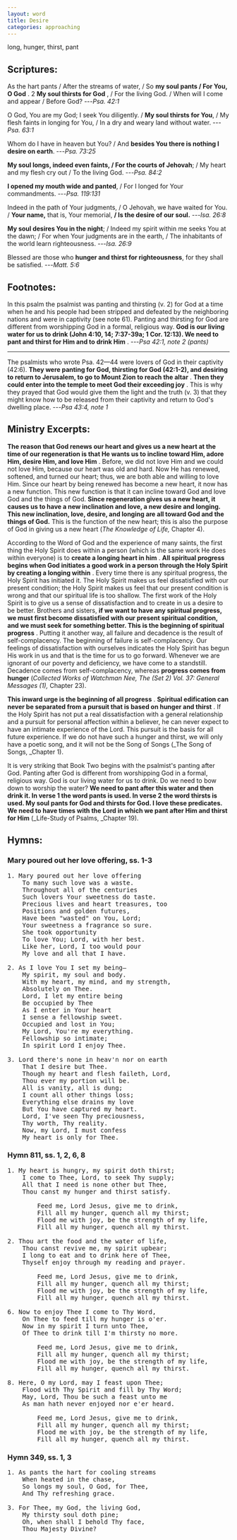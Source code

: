 ```yaml
---
layout: word
title: Desire
categories: approaching
---
```


long, hunger, thirst, pant

## Scriptures:

As the hart pants / After the streams of water, / So **my soul pants / For You, O God** . 2 **My soul thirsts for God** , / For the living God. / When will I come and appear / Before God?
---_Psa. 42:1_ 

O God, You are my God; I seek You diligently. / **My soul thirsts for You**, / My flesh faints in longing for You, / In a dry and weary land without water.
---_Psa. 63:1_ 

Whom do I have in heaven but You? / And **besides You there is nothing I desire on earth**.
---_Psa. 73:25_ 

**My soul longs, indeed even faints, / For the courts of Jehovah**; / My heart and my flesh cry out / To the living God.
---_Psa. 84:2_ 

**I opened my mouth wide and panted**, / For I longed for Your commandments.
---_Psa. 119:131_ 

Indeed in the path of Your judgments, / O Jehovah, we have waited for You. / **Your name,** that is, Your memorial, **/ Is the desire of our soul.**
---_Isa. 26:8_ 

**My soul desires You in the night**; / Indeed my spirit within me seeks You at the dawn; / For when Your judgments are in the earth, / The inhabitants of the world learn righteousness.
---_Isa. 26:9_ 

Blessed are those who **hunger and thirst for righteousness**, for they shall be satisfied.
---_Matt. 5:6_ 

## Footnotes:

In this psalm the psalmist was panting and thirsting (v. 2) for God at a time when he and his people had been stripped and defeated by the neighboring nations and were in captivity (see note 61). Panting and thirsting for God are different from worshipping God in a formal, religious way. **God is our living water for us to drink (John 4:10, 14; 7:37-39a; 1 Cor. 12:13). We need to pant and thirst for Him and to drink Him** .
---_Psa 42:1, note 2 (pants)_ 

---

The psalmists who wrote Psa. 42—44 were lovers of God in their captivity (42:6). **They were panting for God, thirsting for God (42:1-2), and desiring to return to Jerusalem, to go to Mount Zion to reach the altar** . **Then they could enter into the temple to meet God their exceeding joy** . This is why they prayed that God would give them the light and the truth (v. 3) that they might know how to be released from their captivity and return to God's dwelling place.
---_Psa 43:4, note 1_ 

## Ministry Excerpts:

**The reason that God renews our heart and gives us a new heart at the time of our regeneration is that He wants us to incline toward Him, adore Him, desire Him, and love Him** . Before, we did not love Him and we could not love Him, because our heart was old and hard. Now He has renewed, softened, and turned our heart; thus, we are both able and willing to love Him. Since our heart by being renewed has become a new heart, it now has a new function. This new function is that it can incline toward God and love God and the things of God. **Since regeneration gives us a new heart, it causes us to have a new inclination and love, a new desire and longing. This new inclination, love, desire, and longing are all toward God and the things of God.** This is the function of the new heart; this is also the purpose of God in giving us a new heart (_The Knowledge of Life,_ Chapter 4).

According to the Word of God and the experience of many saints, the first thing the Holy Spirit does within a person (which is the same work He does within everyone) is to **create a longing heart in him** . **All spiritual progress begins when God initiates a good work in a person through the Holy Spirit by creating a longing within** . Every time there is any spiritual progress, the Holy Spirit has initiated it. The Holy Spirit makes us feel dissatisfied with our present condition; the Holy Spirit makes us feel that our present condition is wrong and that our spiritual life is too shallow. The first work of the Holy Spirit is to give us a sense of dissatisfaction and to create in us a desire to be better. Brothers and sisters, **if we want to have any spiritual progress, we must first become dissatisfied with our present spiritual condition, and we must seek for something better. This is the beginning of spiritual progress** . Putting it another way, all failure and decadence is the result of self-complacency. The beginning of failure is self-complacency. Our feelings of dissatisfaction with ourselves indicates the Holy Spirit has begun His work in us and that is the time for us to go forward. Whenever we are ignorant of our poverty and deficiency, we have come to a standstill. Decadence comes from self-complacency, whereas **progress comes from hunger** (_Collected Works of Watchman Nee, The (Set 2) Vol. 37: General Messages (1),_ Chapter 23).

**This inward urge is the beginning of all progress** . **Spiritual edification can never be separated from a pursuit that is based on hunger and thirst** . If the Holy Spirit has not put a real dissatisfaction with a general relationship and a pursuit for personal affection within a believer, he can never expect to have an intimate experience of the Lord. This pursuit is the basis for all future experience. If we do not have such a hunger and thirst, we will only have a poetic song, and it will not be the Song of Songs (_The Song of Songs, _Chapter 1).

It is very striking that Book Two begins with the psalmist's panting after God. Panting after God is different from worshipping God in a formal, religious way. God is our living water for us to drink. Do we need to bow down to worship the water? **We need to pant after this water and then drink it. In verse 1 the word pants is used. In verse 2 the word thirsts is used. My soul pants for God and thirsts for God. I love these predicates. We need to have times with the Lord in which we pant after Him and thirst for Him** (_Life-Study of Psalms, _Chapter 19).

## Hymns:

### Mary poured out her love offering, ss. 1-3
<pre>
1. Mary poured out her love offering
    To many such love was a waste.
    Throughout all of the centuries
    Such lovers Your sweetness do taste.
    Precious lives and heart treasures, too
    Positions and golden futures,
    Have been "wasted" on You, Lord;
    Your sweetness a fragrance so sure.
    She took opportunity
    To love You; Lord, with her best.
    Like her, Lord, I too would pour
    My love and all that I have.

2. As I love You I set my being—
    My spirit, my soul and body.
    With my heart, my mind, and my strength,
    Absolutely on Thee.
    Lord, I let my entire being
    Be occupied by Thee
    As I enter in Your heart
    I sense a fellowship sweet.
    Occupied and lost in You;
    My Lord, You're my everything.
    Fellowship so intimate;
    In spirit Lord I enjoy Thee.

3. Lord there's none in heav'n nor on earth
    That I desire but Thee.
    Though my heart and flesh faileth, Lord,
    Thou ever my portion will be.
    All is vanity, all is dung;
    I count all other things loss;
    Everything else drains my love
    But You have captured my heart.
    Lord, I've seen Thy preciousness,
    Thy worth, Thy reality.
    Now, my Lord, I must confess
    My heart is only for Thee.
</pre>

### Hymn 811, ss. 1, 2, 6, 8
<pre>
1. My heart is hungry, my spirit doth thirst;
    I come to Thee, Lord, to seek Thy supply;
    All that I need is none other but Thee,
    Thou canst my hunger and thirst satisfy.

        Feed me, Lord Jesus, give me to drink,
        Fill all my hunger, quench all my thirst;
        Flood me with joy, be the strength of my life,
        Fill all my hunger, quench all my thirst.

2. Thou art the food and the water of life,
    Thou canst revive me, my spirit upbear;
    I long to eat and to drink here of Thee,
    Thyself enjoy through my reading and prayer.

        Feed me, Lord Jesus, give me to drink,
        Fill all my hunger, quench all my thirst;
        Flood me with joy, be the strength of my life,
        Fill all my hunger, quench all my thirst.

6. Now to enjoy Thee I come to Thy Word,
    On Thee to feed till my hunger is o'er.
    Now in my spirit I turn unto Thee,
    Of Thee to drink till I'm thirsty no more.

        Feed me, Lord Jesus, give me to drink,
        Fill all my hunger, quench all my thirst;
        Flood me with joy, be the strength of my life,
        Fill all my hunger, quench all my thirst.

8. Here, O my Lord, may I feast upon Thee;
    Flood with Thy Spirit and fill by Thy Word;
    May, Lord, Thou be such a feast unto me
    As man hath never enjoyed nor e'er heard.

        Feed me, Lord Jesus, give me to drink,
        Fill all my hunger, quench all my thirst;
        Flood me with joy, be the strength of my life,
        Fill all my hunger, quench all my thirst.
</pre>

### Hymn 349, ss. 1, 3
<pre>
1. As pants the hart for cooling streams
    When heated in the chase,
    So longs my soul, O God, for Thee,
    And Thy refreshing grace.

3. For Thee, my God, the living God,
    My thirsty soul doth pine;
    Oh, when shall I behold Thy face,
    Thou Majesty Divine?
</pre>
